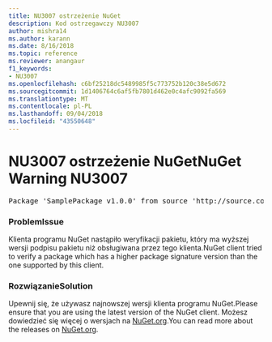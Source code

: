 ```yaml
---
title: NU3007 ostrzeżenie NuGet
description: Kod ostrzegawczy NU3007
author: mishra14
ms.author: karann
ms.date: 8/16/2018
ms.topic: reference
ms.reviewer: anangaur
f1_keywords:
- NU3007
ms.openlocfilehash: c6bf25218dc5489985f5c773752b120c38e5d672
ms.sourcegitcommit: 1d1406764c6af5fb7801d462e0c4afc9092fa569
ms.translationtype: MT
ms.contentlocale: pl-PL
ms.lasthandoff: 09/04/2018
ms.locfileid: "43550648"
---
```

# <a name="nuget-warning-nu3007"></a><span data-ttu-id="f80a5-103">NU3007 ostrzeżenie NuGet</span><span class="sxs-lookup"><span data-stu-id="f80a5-103">NuGet Warning NU3007</span></span>

<pre>Package 'SamplePackage v1.0.0' from source 'http://source.com/index.json': The package signature format version is not supported. Updating your client may solve this problem.</pre>

### <a name="issue"></a><span data-ttu-id="f80a5-104">Problem</span><span class="sxs-lookup"><span data-stu-id="f80a5-104">Issue</span></span>

<span data-ttu-id="f80a5-105">Klienta programu NuGet nastąpiło weryfikacji pakietu, który ma wyższej wersji podpisu pakietu niż obsługiwana przez tego klienta.</span><span class="sxs-lookup"><span data-stu-id="f80a5-105">NuGet client tried to verify a package which has a higher package signature version than the one supported by this client.</span></span>


### <a name="solution"></a><span data-ttu-id="f80a5-106">Rozwiązanie</span><span class="sxs-lookup"><span data-stu-id="f80a5-106">Solution</span></span>

<span data-ttu-id="f80a5-107">Upewnij się, że używasz najnowszej wersji klienta programu NuGet.</span><span class="sxs-lookup"><span data-stu-id="f80a5-107">Please ensure that you are using the latest version of the NuGet client.</span></span> <span data-ttu-id="f80a5-108">Możesz dowiedzieć się więcej o wersjach na [NuGet.org](https://www.nuget.org/downloads).</span><span class="sxs-lookup"><span data-stu-id="f80a5-108">You can read more about the releases on [NuGet.org](https://www.nuget.org/downloads).</span></span>


